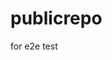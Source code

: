 # publicrepo
for e2e test























































































































































































































































































































































































































































































































































































































































































































































































































































































































































































































































































































































































































































































































































































































































































































































































































































































































































































































































































































































































































































































































































































































































































































































































































































































































































































































































































































































































